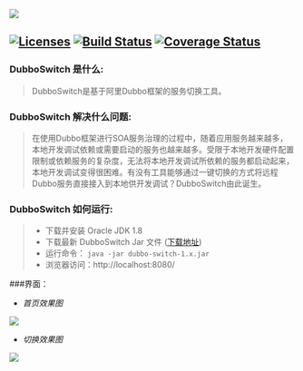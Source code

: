 ![](https://raw.githubusercontent.com/xburning/dubbo-switch/master/images/dubbo_switch_logo.png)

[![Licenses](https://img.shields.io/hexpm/l/plug.svg?maxAge=2592000)](http://www.apache.org/licenses/LICENSE-2.0.html) [![Build Status](https://travis-ci.org/xburning/dubbo-switch.svg?branch=master)](https://travis-ci.org/xburning/dubbo-switch) [![Coverage Status](https://coveralls.io/repos/github/xburning/dubbo-switch/badge.svg?branch=master)](https://coveralls.io/github/xburning/dubbo-switch?branch=master)
------------

### DubboSwitch 是什么:
>DubboSwitch是基于阿里Dubbo框架的服务切换工具。

### DubboSwitch 解决什么问题:
>在使用Dubbo框架进行SOA服务治理的过程中，随着应用服务越来越多，本地开发调试依赖或需要启动的服务也越来越多。受限于本地开发硬件配置限制或依赖服务的复杂度，无法将本地开发调试所依赖的服务都启动起来，本地开发调试变得很困难。有没有工具能够通过一键切换的方式将远程Dubbo服务直接接入到本地供开发调试？DubboSwitch由此诞生。

### DubboSwitch 如何运行:
>- 下载并安装 Oracle JDK 1.8
>- 下载最新 DubboSwitch Jar 文件 ([下载地址](https://github.com/xburning/dubbo-switch/releases "下载"))
>- 运行命令： `java -jar dubbo-switch-1.x.jar`
>- 浏览器访问：http://localhost:8080/

###界面：

- *首页效果图*

![](https://raw.githubusercontent.com/xburning/dubbo-switch/master/images/home_page.jpg)

- *切换效果图*

![](https://raw.githubusercontent.com/xburning/dubbo-switch/master/images/switch_page.jpg)
